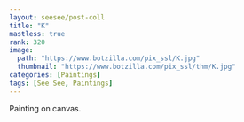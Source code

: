 ```yaml
---
layout: seesee/post-coll
title: "K"
mastless: true
rank: 320
image:
  path: "https://www.botzilla.com/pix_ssl/K.jpg"
  thumbnail: "https://www.botzilla.com/pix_ssl/thm/K.jpg"
categories: [Paintings]
tags: [See See, Paintings]
---
```


Painting on canvas.



